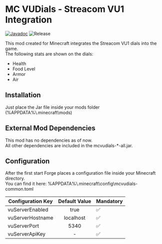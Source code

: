 # MC VUDials - Streacom VU1 Integration
[![Javadoc](https://img.shields.io/badge/JavaDoc-Online-green?color=green)](https://plasticghoul.github.io/mc-vudials/javadoc/)
![Release](https://img.shields.io/github/actions/workflow/status/plasticghoul/mc-vudials/release-mod.yaml?color=green)

This mod created for Minecraft integrates the Streacom VU1 dials into the game.  
The following stats are shown on the dials:
- Health
- Food Level
- Armor
- Air

## Installation
Just place the Jar file inside your mods folder (%APPDATA%\\.minecraft\mods)

## External Mod Dependencies
This mod has no dependencies as of now.  
All other dependencies are included in the mcvudials-*-all.jar.

## Configuration
After the first start Forge places a configuration file inside your Minecraft directory.  
You can find it here: %APPDATA%\\.minecraft\config\mcvudials-common.toml  

| Configuration Key | Default Value | Mandatory |
| --- | :---: | --- |
| vuServerEnabled | true | :white_check_mark: |
| vuServerHostname | localhost | :white_check_mark: |
| vuServerPort | 5340 | :white_check_mark: |
| vuServerApiKey | - | :white_check_mark: |